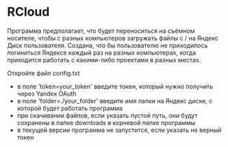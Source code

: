 # RCloud
Программа предполагает, что будет переноситься на съёмном носителе, чтобы с разных компьютеров загружать файлы с / на Яндекс Диск пользователя. Создана, что бы пользователю не приходилось логиниться Яндексе каждый раз на разных компьютерах, когда приходится работать с какими-либо проектами в разных местах.

Откройте файл config.txt
- в поле 'token=your_token' введите токен, который нужно получить через Yandex OAuth
- в поле 'folder=./your_folder' введите имя папки на Яндекс диске, с которой будет работать программа
- при скачивании файлов, если указать пустой путь, они будут сохранены в папке downloads в корневой папке программы
- в текущей версии программа не запустится, если указать не верный токен
